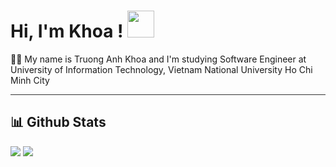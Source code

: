 <h1> Hi, I'm Khoa ! <img width="43px" src="https://i.imgur.com/mQpRWAK.png">  </img> </h1>

👨‍💻 My name is Truong Anh Khoa and I'm studying Software Engineer at University of Information Technology, Vietnam National University Ho Chi Minh City

<hr style="height:1px;border:none;color:#333;background-color:#333;" />

<!---
anhkhoatqt11/anhkhoatqt11 is a ✨ special ✨ repository because its `README.md` (this file) appears on your GitHub profile.
You can click the Preview link to take a look at your changes.
--->
 
<h2>📊 Github Stats </h2>

<img src="https://github-readme-stats.vercel.app/api?username=anhkhoatqt11&theme=tokyonight&show_icons=true&count_private=true">

<img src="https://github-readme-stats.vercel.app/api/top-langs/?username=anhkhoatqt11&theme=tokyonight&layout=&langs_count=5">
